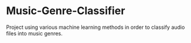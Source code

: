 # Music-Genre-Classifier

Project using various machine learning methods in order to classify audio files into music genres.
